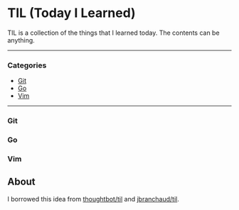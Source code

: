 # TIL (Today I Learned)

TIL is a collection of the things that I learned today. The contents can be anything.

---

### Categories

* [Git](#git)
* [Go](#go)
* [Vim](#vim)

---

### Git

### Go

### Vim


## About

I borrowed this idea from [thoughtbot/til](https://github.com/thoughtbot/til) and [jbranchaud/til](https://github.com/jbranchaud/til).
